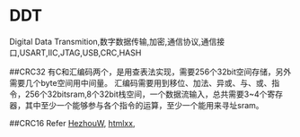 DDT
===
Digital Data Transmition,数字数据传输,加密,通信协议,通信接口,USART,IIC,JTAG,USB,CRC,HASH


##CRC32
有C和汇编码两个，是用查表法实现，需要256个32bit空间存储，另外需要几个byte空间用中间量。
汇编码需要用到移位、加法、异或、与、或、指令，256个32bitsram,8个32bit栈空间，一个数据流输入，总共需要3~4个寄存器，其中至少一个能够参与各个指令的运算，至少一个能用来寻址sram。

##CRC16
Refer [HezhouW](https://github.com/HezhouW/CRC16_CCITT), [htmlxx](http://blog.csdn.net/htmlxx/article/details/17369105#comments),
